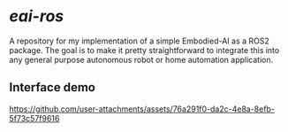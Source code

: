 # _eai-ros_

A repository for my implementation of a simple Embodied-AI as a ROS2 package. The goal is to make it pretty straightforward to integrate this into any general purpose autonomous robot or home automation application.

## Interface demo

https://github.com/user-attachments/assets/76a291f0-da2c-4e8a-8efb-5f73c57f9616
